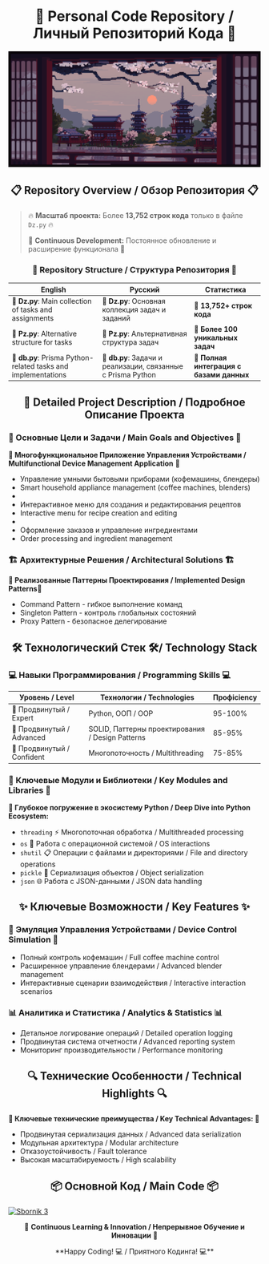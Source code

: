 <h1 align="center">🚀 Personal Code Repository / Личный Репозиторий Кода 🚀</h1>

![Header](https://github.com/Stervar/Stervar/blob/main/assets/f53336607ee8c6478f25d2665d7d5c3b.gif)

## <p align="center">📋 Repository Overview / Обзор Репозитория 📋</p>

> 🔥 **Масштаб проекта:** Более **13,752 строк кода** только в файле `Dz.py` 🔥
> 
> 🚀 **Continuous Development:** Постоянное обновление и расширение функционала 🚀

### <p align="center">📂 Repository Structure / Структура Репозитория 📂</p>

| English | Русский | Статистика |
|---------|---------|------------|
| **📑 Dz.py**: Main collection of tasks and assignments | **📑 Dz.py**: Основная коллекция задач и заданий | **🔢 13,752+ строк кода** |
| **📑 Pz.py**: Alternative structure for tasks | **📑 Pz.py**: Альтернативная структура задач | **🧩 Более 100 уникальных задач** |
| **📑 db.py**: Prisma Python-related tasks and implementations | **📑 db.py**: Задачи и реализации, связанные с Prisma Python | **💾 Полная интеграция с базами данных** |

## <p align="center">📝 Detailed Project Description / Подробное Описание Проекта</p>

### 🎯 Основные Цели и Задачи / Main Goals and Objectives 🎯


**🤖 Многофункциональное Приложение Управления Устройствами / Multifunctional Device Management Application** 🤖

- Управление умными бытовыми приборами (кофемашины, блендеры)
- Smart household appliance management (coffee machines, blenders)
- 
- Интерактивное меню для создания и редактирования рецептов
- Interactive menu for recipe creation and editing
- 
- Оформление заказов и управление ингредиентами
- Order processing and ingredient management

### 🏗 Архитектурные Решения / Architectural Solutions 🏗

**🧩 Реализованные Паттерны Проектирования / Implemented Design Patterns**🧩

- Command Pattern - гибкое выполнение команд
- Singleton Pattern - контроль глобальных состояний
- Proxy Pattern - безопасное делегирование

## <p align="center">🛠 Технологический Стек 🛠/ Technology Stack</p>

### 💻 Навыки Программирования / Programming Skills 💻

| Уровень / Level | Технологии / Technologies | Профiciency |
|-----------------|---------------------------|-------------|
| 🥈 Продвинутый / Expert | Python, ООП / OOP | 95-100% |
| 🥈 Продвинутый / Advanced | SOLID, Паттерны проектирования / Design Patterns | 85-95% |
| 🥈 Продвинутый / Confident | Многопоточность / Multithreading | 75-85% |

### 🔧 Ключевые Модули и Библиотеки / Key Modules and Libraries 🔧

**🔬 Глубокое погружение в экосистему Python / Deep Dive into Python Ecosystem:**
- `threading` ⚡ Многопоточная обработка / Multithreaded processing
- `os` 📂 Работа с операционной системой / OS interactions
- `shutil` 📋 Операции с файлами и директориями / File and directory operations
- `pickle` 💾 Сериализация объектов / Object serialization
- `json` 🌐 Работа с JSON-данными / JSON data handling

## <p align="center">✨ Ключевые Возможности / Key Features ✨</p>

### 🤖 Эмуляция Управления Устройствами / Device Control Simulation 🤖
- Полный контроль кофемашин / Full coffee machine control
- Расширенное управление блендерами / Advanced blender management
- Интерактивные сценарии взаимодействия / Interactive interaction scenarios

### 📊 Аналитика и Статистика / Analytics & Statistics 📊
- Детальное логирование операций / Detailed operation logging
- Продвинутая система отчетности / Advanced reporting system
- Мониторинг производительности / Performance monitoring

## <p align="center">🔍 Технические Особенности / Technical Highlights 🔍</p> 

**🔬 Ключевые технические преимущества / Key Technical Advantages: 🔬**
- Продвинутая сериализация данных / Advanced data serialization
- Модульная архитектура / Modular architecture
- Отказоустойчивость / Fault tolerance
- Высокая масштабируемость / High scalability

## <p align="center">📦 Основной Код / Main Code 📦</p>

<a href="https://github.com/Stervar/Sbornik-3">
    <img src="https://img.shields.io/badge/Sbornik--3-View%20Code-blue?style=for-the-badge&logo=github&logoColor=white" alt="Sbornik 3">
</a>


<p align="center">
 🚀 <b>Continuous Learning & Innovation / Непрерывное Обучение и Инновации</b> 🚀
</p>

<p align="center">
**Happy Coding! 💻 / Приятного Кодинга! 💻**
</p>




